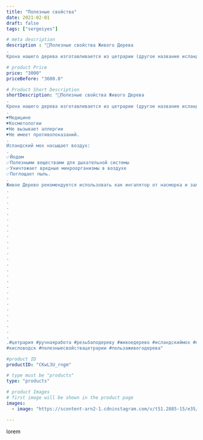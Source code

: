 ```yaml
---
title: "Полезные свойства"
date: 2021-02-01
draft: false
tags: ["sergeiyes"]

# meta description
description : "🔴Полезные свойства Живого Дерева
.
Крона нашего дерева изготавливается из цетрарии (другое название исландский мох). Этот лишайник является лекарственным и широ"

# product Price
price: "3000"
priceBefore: "3600.0"

# Product Short Description
shortDescription: "🔴Полезные свойства Живого Дерева
.
Крона нашего дерева изготавливается из цетрарии (другое название исландский мох). Этот лишайник является лекарственным и широко используется в:
.
☛Медицине
☛Косметологии
☛Не вызывает аллергии
☛Не имеет противопоказаний.
.
Исландский мох насыщает воздух:
.
✅Йодом
✅Полезными веществами для дыхательной системы
✅Уничтожает вредные микроорганизмы в воздухе
✅Поглощает пыль.
.
Живое Дерево рекомендуется использовать как ингалятор от насморка и заложенности носа. Особенно в политом состоянии повышает иммунитет, эффективно лечит простудные заболевания и обогащает организм йодом, полезными макро/микроэлементами🌳
.
.
.
.
.
.
.
.
.
.
.
.
.
.
.
.
.
.
.
.
.
.
.
.
.
.
.
.#цетрария #ручнаяработа #резьбаподереву #живоедерево #исландскиймох #пятигорск #КРЫМ #Севастополь #железноводск #ставрополь #антисептик #подарок #cetrariya #grad_masterov #друзья #сувенир #природныйантибиотик #купитьцетрарию #лучшийподарок #необыкновнныйподарок
#кисловодск #полезныесвойствацетрарии #пользаживогодерева"

#product ID
productID: "CKwL3U_rngm"

# type must be "products"
type: "products"

# product Images
# first image will be shown in the product page
images:
  - image: "https://scontent-arn2-1.cdninstagram.com/v/t51.2885-15/e35/s1080x1080/143310166_883380655730430_1566996598393396849_n.jpg?tp=1&_nc_ht=scontent-arn2-1.cdninstagram.com&_nc_cat=106&_nc_ohc=0FCBJB1mBrEAX9iumH5&ccb=7-4&oh=e836d6a23fe3c793c41da208df557989&oe=60834300&_nc_sid=86f79a&ig_cache_key=MjQ5OTU0OTk3MzgxNjcwMzAxNA%3D%3D.2-ccb7-4"

---
```

lorem
